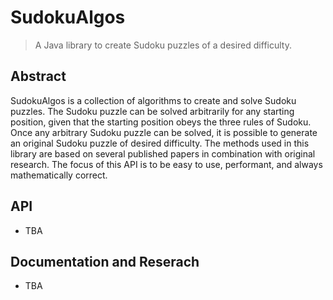 SudokuAlgos
===========

> A Java library to create Sudoku puzzles of a desired difficulty.

## Abstract

SudokuAlgos is a collection of algorithms to create and solve Sudoku puzzles. The Sudoku puzzle can be solved arbitrarily for any starting position, given that the starting position obeys the three rules of Sudoku. Once any arbitrary Sudoku puzzle can be solved, it is possible to generate an original Sudoku puzzle of desired difficulty. The methods used in this library are based on several published papers in combination with original research. The focus of this API is to be easy to use, performant, and always mathematically correct.

## API

 * TBA

## Documentation and Reserach

 * TBA
